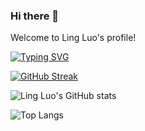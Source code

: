 ### Hi there 👋

Welcome to Ling Luo's profile!

[![Typing SVG](https://readme-typing-svg.herokuapp.com?font=JetBrains+Mono&lines=Full-stack+Developer;Always+learning+new+things;Open+Source+Advocate)](https://git.io/typing-svg)

[![GitHub Streak](https://github-readme-streak-stats.herokuapp.com/?user=lingluo-hub&theme=dark)](https://git.io/streak-stats)

![Ling Luo's GitHub stats](https://github-readme-stats.vercel.app/api?username=lingluo-hub&show_icons=true&theme=tokyonight)

![Top Langs](https://github-readme-stats.vercel.app/api/top-langs/?username=lingluo-hub&layout=compact)

<!--
**lingluo-hub/lingluo-hub** is a ✨ _special_ ✨ repository because its `README.md` (this file) appears on your GitHub profile.

Here are some ideas to get you started:

- 🔭 I’m currently working on ...
- 🌱 I’m currently learning ...
- 👯 I’m looking to collaborate on ...
- 🤔 I’m looking for help with ...
- 💬 Ask me about ...
- 📫 How to reach me: ...
- 😄 Pronouns: ...
- ⚡ Fun fact: ...
-->
